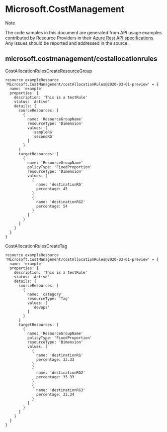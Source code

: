 # Microsoft.CostManagement
  
> [!NOTE]
> The code samples in this document are generated from API usage examples contributed by Resource Providers in their [Azure Rest API specifications](https://github.com/Azure/azure-rest-api-specs). Any issues should be reported and addressed in the source.


## microsoft.costmanagement/costallocationrules

CostAllocationRulesCreateResourceGroup
```bicep
resource exampleResource 'Microsoft.CostManagement/costAllocationRules@2020-03-01-preview' = {
  name: 'example'
  properties: {
    description: 'This is a testRule'
    status: 'Active'
    details: {
      sourceResources: [
        {
          name: 'ResourceGroupName'
          resourceType: 'Dimension'
          values: [
            'sampleRG'
            'secondRG'
          ]
        }
      ]
      targetResources: [
        {
          name: 'ResourceGroupName'
          policyType: 'FixedProportion'
          resourceType: 'Dimension'
          values: [
            {
              name: 'destinationRG'
              percentage: 45
            }
            {
              name: 'destinationRG2'
              percentage: 54
            }
          ]
        }
      ]
    }
  }
}
```

CostAllocationRulesCreateTag
```bicep
resource exampleResource 'Microsoft.CostManagement/costAllocationRules@2020-03-01-preview' = {
  name: 'example'
  properties: {
    description: 'This is a testRule'
    status: 'Active'
    details: {
      sourceResources: [
        {
          name: 'category'
          resourceType: 'Tag'
          values: [
            'devops'
          ]
        }
      ]
      targetResources: [
        {
          name: 'ResourceGroupName'
          policyType: 'FixedProportion'
          resourceType: 'Dimension'
          values: [
            {
              name: 'destinationRG'
              percentage: 33.33
            }
            {
              name: 'destinationRG2'
              percentage: 33.33
            }
            {
              name: 'destinationRG3'
              percentage: 33.34
            }
          ]
        }
      ]
    }
  }
}
```
